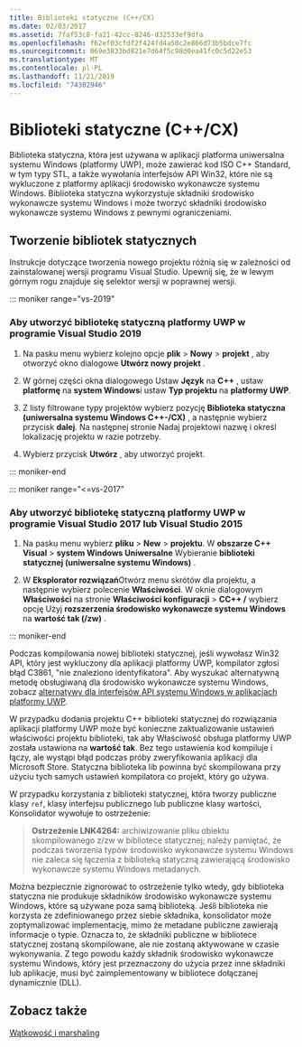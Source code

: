 ```yaml
---
title: Biblioteki statyczne (C++/CX)
ms.date: 02/03/2017
ms.assetid: 7faf53c8-fa21-42cc-8246-d32533ef9dfa
ms.openlocfilehash: f62ef03cfdf2f424fd4a50c2e866d73b5bdce7fc
ms.sourcegitcommit: 069e3833bd821e7d64f5c98d0ea41fc0c5d22e53
ms.translationtype: MT
ms.contentlocale: pl-PL
ms.lasthandoff: 11/21/2019
ms.locfileid: "74302946"
---
```

# <a name="static-libraries-ccx"></a>Biblioteki statyczne (C++/CX)

Biblioteka statyczna, która jest używana w aplikacji platforma uniwersalna systemu Windows (platformy UWP), może zawierać kod ISO C++ Standard, w tym typy STL, a także wywołania interfejsów API Win32, które nie są wykluczone z platformy aplikacji środowisko wykonawcze systemu Windows. Biblioteka statyczna wykorzystuje składniki środowisko wykonawcze systemu Windows i może tworzyć składniki środowisko wykonawcze systemu Windows z pewnymi ograniczeniami.

## <a name="creating-static-libraries"></a>Tworzenie bibliotek statycznych


Instrukcje dotyczące tworzenia nowego projektu różnią się w zależności od zainstalowanej wersji programu Visual Studio. Upewnij się, że w lewym górnym rogu znajduje się selektor wersji w poprawnej wersji.

::: moniker range="vs-2019"

### <a name="to-create-a-uwp-static-library-in-visual-studio-2019"></a>Aby utworzyć bibliotekę statyczną platformy UWP w programie Visual Studio 2019

1. Na pasku menu wybierz kolejno opcje **plik** > **Nowy** > **projekt** , aby otworzyć okno dialogowe **Utwórz nowy projekt** .

1. W górnej części okna dialogowego Ustaw **Język** na **C++** , ustaw **platformę** na **system Windows**i ustaw **Typ projektu** na **platformy UWP**. 

1. Z listy filtrowane typy projektów wybierz pozycję **Biblioteka statyczna (uniwersalna systemu Windows C++-/CX)** , a następnie wybierz przycisk **dalej**. Na następnej stronie Nadaj projektowi nazwę i określ lokalizację projektu w razie potrzeby.

1. Wybierz przycisk **Utwórz** , aby utworzyć projekt.

::: moniker-end

::: moniker range="<=vs-2017"

### <a name="to-create-a-uwp-static-library-in-visual-studio-2017-or-visual-studio-2015"></a>Aby utworzyć bibliotekę statyczną platformy UWP w programie Visual Studio 2017 lub Visual Studio 2015

1. Na pasku menu wybierz **pliku** > **New** > **projektu**. W **obszarze C++ Visual** > **system Windows Uniwersalne** Wybieranie **biblioteki statycznej (uniwersalne systemu Windows)** .

1. W **Eksplorator rozwiązań**Otwórz menu skrótów dla projektu, a następnie wybierz polecenie **Właściwości**. W oknie dialogowym **Właściwości** na stronie **Właściwości konfiguracji** > **CC++ /** wybierz opcję Użyj **rozszerzenia środowisko wykonawcze systemu Windows** na **wartość tak (/zw)** .

::: moniker-end

Podczas kompilowania nowej biblioteki statycznej, jeśli wywołasz Win32 API, który jest wykluczony dla aplikacji platformy UWP, kompilator zgłosi błąd C3861, "nie znaleziono identyfikatora". Aby wyszukać alternatywną metodę obsługiwaną dla środowisko wykonawcze systemu Windows, zobacz [alternatywy dla interfejsów API systemu Windows w aplikacjach platformy UWP](/uwp/win32-and-com/alternatives-to-windows-apis-uwp).

W przypadku dodania projektu C++ biblioteki statycznej do rozwiązania aplikacji platformy UWP może być konieczne zaktualizowanie ustawień właściwości projektu biblioteki, tak aby Właściwość obsługa platformy UWP została ustawiona na **wartość tak**. Bez tego ustawienia kod kompiluje i łączy, ale wystąpi błąd podczas próby zweryfikowania aplikacji dla Microsoft Store. Statyczna biblioteka lib powinna być skompilowana przy użyciu tych samych ustawień kompilatora co projekt, który go używa.

W przypadku korzystania z biblioteki statycznej, która tworzy publiczne klasy `ref`, klasy interfejsu publicznego lub publiczne klasy wartości, Konsolidator wywołuje to ostrzeżenie:

> **Ostrzeżenie LNK4264:** archiwizowanie pliku obiektu skompilowanego z/zw w bibliotece statycznej; należy pamiętać, że podczas tworzenia typów środowisko wykonawcze systemu Windows nie zaleca się łączenia z biblioteką statyczną zawierającą środowisko wykonawcze systemu Windows metadanych.

Można bezpiecznie zignorować to ostrzeżenie tylko wtedy, gdy biblioteka statyczna nie produkuje składników środowisko wykonawcze systemu Windows, które są używane poza samą biblioteką. Jeśli biblioteka nie korzysta ze zdefiniowanego przez siebie składnika, konsolidator może zoptymalizować implementację, mimo że metadane publiczne zawierają informacje o typie. Oznacza to, że składniki publiczne w bibliotece statycznej zostaną skompilowane, ale nie zostaną aktywowane w czasie wykonywania. Z tego powodu każdy składnik środowisko wykonawcze systemu Windows, który jest przeznaczony do użycia przez inne składniki lub aplikacje, musi być zaimplementowany w bibliotece dołączanej dynamicznie (DLL).

## <a name="see-also"></a>Zobacz także

[Wątkowość i marshaling](../cppcx/threading-and-marshaling-c-cx.md)
